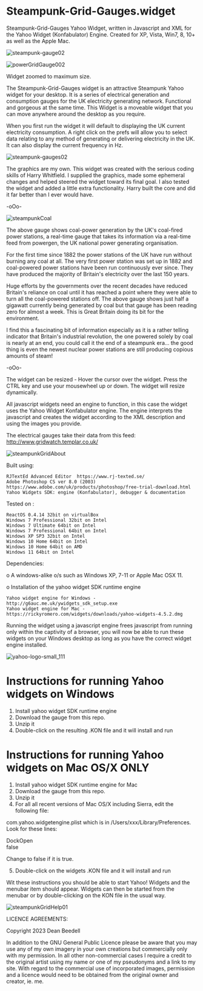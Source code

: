 # Steampunk-Grid-Gauges.widget
 
Steampunk-Grid-Gauges Yahoo Widget, written in Javascript and XML for the Yahoo 
Widget (Konfabulator) Engine. Created for XP, Vista, Win7, 8, 10+ as well as the 
Apple Mac. 

![steampunk-gauge02](https://github.com/yereverluvinunclebert/Steampunk-Grid-Gauges.widget/assets/2788342/a87bf362-1c7d-43d5-aec6-1e517c03e366)

![powerGridGauge002](https://github.com/yereverluvinunclebert/Steampunk-Grid-Gauges.widget/assets/2788342/80a7d4f4-90e8-4001-b386-2514eef753cf)

Widget zoomed to maximum size.

The Steampunk-Grid-Gauges widget is an attractive Steampunk Yahoo widget for 
your desktop. It is a series of electrical generation and consumption gauges for 
the UK electricity generating network. Functional and gorgeous at the same time. 
This Widget is a moveable widget that you can move anywhere around the desktop 
as you require.

When you first run the widget it will default to displaying the UK current 
electricity consumption. A right click on the prefs will allow you to select 
data relating to any method of generating or delivering electricity in the UK. It 
can also display the current frequency in Hz.

 ![steampunk-gauges02](https://github.com/yereverluvinunclebert/Steampunk-Grid-Gauges.widget/assets/2788342/5a46a53f-5be9-4171-9647-87e8d9f6c731)

The graphics are my own. This widget was created with the serious coding skills 
of Harry Whitfield. I supplied the graphics, made some ephemeral changes and 
helped steered the widget toward its final goal. I also tested the widget and added 
a little extra functionality. Harry built the core and did it far better than I 
ever would have.

-oOo-

![steampunkCoal](https://github.com/yereverluvinunclebert/Steampunk-Grid-Gauges.widget/assets/2788342/fb513bc1-671e-4bf4-af31-f2281635235a)

The above gauge shows coal-power generation by the UK's coal-fired power stations, a real-time 
gauge that takes its information via a real-time feed from powergen, the UK 
national power generating organisation.

For the first time since 1882 the power stations of the UK have run without 
burning any coal at all. The very first power station was set up in 1882 and 
coal-powered power stations have been run continuously ever since. They have 
produced the majority of Britain's electricity over the last 150 years.

Huge efforts by the governments over the recent decades have reduced Britain's 
reliance on coal until it has reached a point where they were able to turn all 
the coal-powered stations off. The above gauge shows just half a gigawatt 
currently being generated by coal but that gauge has been reading zero for 
almost a week. This is Great Britain doing its bit for the environment.

I find this a fascinating bit of information especially as it is a rather 
telling indicator that Britain's industrial revolution, the one powered solely 
by coal is nearly at an end, you could call it the end of a steampunk era... 
the good thing is even the newest nuclear power stations are still producing 
copious amounts of steam!

-oOo-

The widget can be resized - Hover the cursor over the widget. Press the CTRL key 
and use your mousewheel up or down. The widget will resize dynamically.

All javascript widgets need an engine to function, in this case the widget uses 
the Yahoo Widget Konfabulator engine. The engine interprets the javascript and 
creates the widget according to the XML description and using the images you 
provide. 

The electrical gauges take their data from this feed:
	http://www.gridwatch.templar.co.uk/

![steampunkGridAbout](https://github.com/yereverluvinunclebert/Steampunk-Grid-Gauges.widget/assets/2788342/b4504de3-c43b-4e3d-b2a2-4f5c3609cc6b)

Built using: 

	RJTextEd Advanced Editor  https://www.rj-texted.se/ 
	Adobe Photoshop CS ver 8.0 (2003)  https://www.adobe.com/uk/products/photoshop/free-trial-download.html  
	Yahoo Widgets SDK: engine (Konfabulator), debugger & documentation
  
Tested on :

	ReactOS 0.4.14 32bit on virtualBox    
	Windows 7 Professional 32bit on Intel    
	Windows 7 Ultimate 64bit on Intel    
	Windows 7 Professional 64bit on Intel    
	Windows XP SP3 32bit on Intel    
	Windows 10 Home 64bit on Intel    
	Windows 10 Home 64bit on AMD    
	Windows 11 64bit on Intel    
   
 Dependencies:
 
 o A windows-alike o/s such as Windows XP, 7-11 or Apple Mac OSX 11.    	
 
 o Installation of the yahoo widget SDK runtime engine  
 
	Yahoo widget engine for Windows - http://g6auc.me.uk/ywidgets_sdk_setup.exe  
	Yahoo widget engine for Mac - https://rickyromero.com/widgets/downloads/yahoo-widgets-4.5.2.dmg

Running the widget using a javascript engine frees javascript from running only 
within the captivity of a browser, you will now be able to run these widgets on 
your Windows desktop as long as you have the correct widget engine installed.

 ![yahoo-logo-small_111](https://github.com/yereverluvinunclebert/Steampunk-MediaPlayer-Ywidget/assets/2788342/c5668608-ab57-4665-a332-3bc9b7e07a9f)
 
Instructions for running Yahoo widgets on Windows
=================================================

1. Install yahoo widget SDK runtime engine
2. Download the gauge from this repo.
3. Unzip it
4. Double-click on the resulting .KON file and it will install and run

Instructions for running Yahoo widgets on Mac OS/X ONLY
========================================================

1. Install yahoo widget SDK runtime engine for Mac
2. Download the gauge from this repo.
3. Unzip it
4. For all all recent versions of Mac OS/X including Sierra, edit the following 
file:

com.yahoo.widgetengine.plist which is in /Users/xxx/Library/Preferences. Look 
for these lines: 
   
  <key>DockOpen</key>  
  <string>false</string>  

Change to false if it is true.

5. Double-click on the widgets .KON file and it will install and run

Wit these instructions you should be able to start Yahoo! Widgets and the 
menubar item should appear. Widgets can then be started from the menubar or by 
double-clicking on the KON file in the usual way.

![steampunkGridHelp01](https://github.com/yereverluvinunclebert/Steampunk-Grid-Gauges.widget/assets/2788342/71a5b62a-85b7-4192-b38a-8e8090d64449)


LICENCE AGREEMENTS:

Copyright 2023 Dean Beedell

In addition to the GNU General Public Licence please be aware that you may use
any of my own imagery in your own creations but commercially only with my
permission. In all other non-commercial cases I require a credit to the
original artist using my name or one of my pseudonyms and a link to my site.
With regard to the commercial use of incorporated images, permission and a
licence would need to be obtained from the original owner and creator, ie. me.
